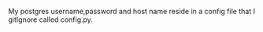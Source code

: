 My postgres username,password and host name reside in a config file that I gitIgnore called config.py.
